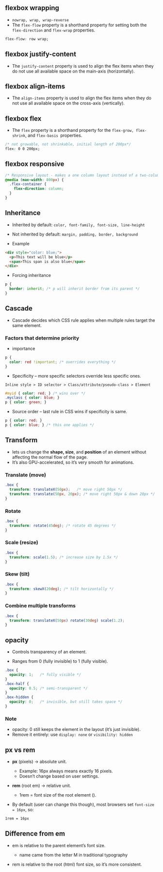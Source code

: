## flexbox wrapping
- `nowrap, wrap, wrap-reverse`
- The `flex-flow` property is a shorthand property for setting both the `flex-direction` and `flex-wrap` properties.
```css
flex-flow: row wrap;
```

## flexbox justify-content
- The `justify-content` property is used to align the flex items when they do not use all available space on the main-axis (horizontally).

## flexbox align-items
- The `align-items` property is used to align the flex items when they do not use all available space on the cross-axis (vertically).

## flexbox flex
- The `flex` property is a shorthand property for the `flex-grow, flex-shrink`, and `flex-basis `properties.
```css
/* not growable, not shrinkable, initial length of 200px*/
flex: 0 0 200px;
```

## flexbox responsive
```css
/* Responsive layout - makes a one column layout instead of a two-column layout */
@media (max-width: 800px) {
  .flex-container {
    flex-direction: column;
  }
}
```

## Inheritance
- Inherited by default: `color, font-family, font-size, line-height`

- Not inherited by default: `margin, padding, border, background`

- Example
```html
<div style="color: blue;">
  <p>This text will be blue</p>
  <span>This span is also blue</span>
</div>
```

- Forcing inheritance
```css
p {
  border: inherit; /* p will inherit border from its parent */
}
```

## Cascade
- Cascade decides which CSS rule applies when multiple rules target the same element.

### Factors that determine priority

- importance
```css
p {
  color: red !important; /* overrides everything */
}
```
- Specificity – more specific selectors override less specific ones.

`Inline style > ID selector > Class/attribute/pseudo-class > Element`

```css
#myid { color: red; } /* wins over */
.myclass { color: blue; }
p { color: green; }
```

- Source order – last rule in CSS wins if specificity is same.
```css
p { color: red; }
p { color: blue; } /* this one applies */
```

## Transform
- lets us change the **shape, size**, and **position** of an element without affecting the normal flow of the page.
- It’s also GPU-accelerated, so it’s very smooth for animations.

### Translate (move)
```css
.box {
  transform: translateX(50px);   /* move right 50px */
  transform: translate(50px, 20px); /* move right 50px & down 20px */
}
```

### Rotate
```css
.box {
  transform: rotate(45deg); /* rotate 45 degrees */
}
```

### Scale (resize)
```css
.box {
  transform: scale(1.5); /* increase size by 1.5x */
}
```

### Skew (tilt)
```css
.box {
  transform: skewX(20deg); /* tilt horizontally */
}
```

### Combine multiple transforms
```css
.box {
  transform: translateX(50px) rotate(30deg) scale(1.2);
}
```

## opacity
- Controls transparency of an element.

- Ranges from 0 (fully invisible) to 1 (fully visible).

```css
.box {
  opacity: 1;   /* fully visible */
}
.box-half {
  opacity: 0.5; /* semi-transparent */
}
.box-hidden {
  opacity: 0;   /* invisible, but still takes space */
}
```

### Note
- opacity: 0 still keeps the element in the layout (it’s just invisible).
- Remove it entirely: use `display: none` or `visibility: hidden`

## px vs rem
- **px** (pixels) → absolute unit.
  - Example: 16px always means exactly 16 pixels.
  - Doesn’t change based on user settings.

- **rem** (root em) → relative unit.

  - 1rem = font size of the root element (<html>).

- By default (user can change this though), most browsers set <html> `font-size = 16px`, so:

```css
1rem = 16px
```

## Difference from em
- em is relative to the parent element’s font size.
  - name came from the letter M in traditional typography

- rem is relative to the root (html) font size, so it’s more consistent.